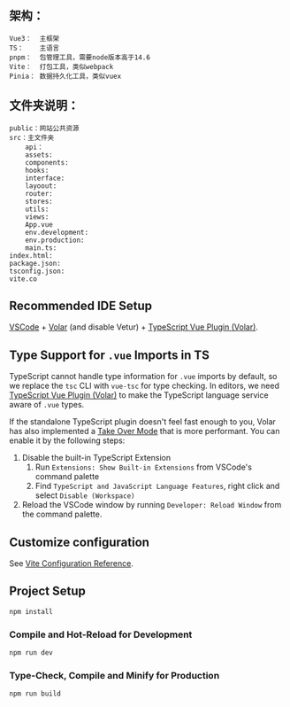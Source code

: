 
## 架构：
    Vue3：  主框架
    TS：    主语言
    pnpm：  包管理工具，需要node版本高于14.6
    Vite：  打包工具，类似webpack
    Pinia： 数据持久化工具，类似vuex

## 文件夹说明：
    public：网站公共资源
    src：主文件夹
        api：
        assets:
        components:
        hooks:
        interface:
        layoout:
        router:
        stores:
        utils:
        views:
        App.vue
        env.development:
        env.production:
        main.ts:
    index.html:
    package.json:
    tsconfig.json:
    vite.co  


## Recommended IDE Setup

[VSCode](https://code.visualstudio.com/) + [Volar](https://marketplace.visualstudio.com/items?itemName=Vue.volar) (and disable Vetur) + [TypeScript Vue Plugin (Volar)](https://marketplace.visualstudio.com/items?itemName=Vue.vscode-typescript-vue-plugin).

## Type Support for `.vue` Imports in TS

TypeScript cannot handle type information for `.vue` imports by default, so we replace the `tsc` CLI with `vue-tsc` for type checking. In editors, we need [TypeScript Vue Plugin (Volar)](https://marketplace.visualstudio.com/items?itemName=Vue.vscode-typescript-vue-plugin) to make the TypeScript language service aware of `.vue` types.

If the standalone TypeScript plugin doesn't feel fast enough to you, Volar has also implemented a [Take Over Mode](https://github.com/johnsoncodehk/volar/discussions/471#discussioncomment-1361669) that is more performant. You can enable it by the following steps:

1. Disable the built-in TypeScript Extension
    1) Run `Extensions: Show Built-in Extensions` from VSCode's command palette
    2) Find `TypeScript and JavaScript Language Features`, right click and select `Disable (Workspace)`
2. Reload the VSCode window by running `Developer: Reload Window` from the command palette.

## Customize configuration

See [Vite Configuration Reference](https://vitejs.dev/config/).

## Project Setup

```sh
npm install
```

### Compile and Hot-Reload for Development

```sh
npm run dev
```

### Type-Check, Compile and Minify for Production

```sh
npm run build
```

